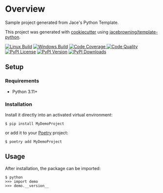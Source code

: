 # Overview

Sample project generated from Jace's Python Template.

This project was generated with [cookiecutter](https://github.com/audreyr/cookiecutter) using [jacebrowning/template-python](https://github.com/jacebrowning/template-python).

[![Linux Build](https://img.shields.io/github/actions/workflow/status/ThatsTheEnd/show_off/main.yml?branch=main&label=linux)](https://github.com/ThatsTheEnd/show_off/actions)
[![Windows Build](https://img.shields.io/appveyor/ci/ThatsTheEnd/show_off/main.svg?label=windows)](https://ci.appveyor.com/project/ThatsTheEnd/show_off)
[![Code Coverage](https://img.shields.io/codecov/c/github/ThatsTheEnd/show_off)
](https://codecov.io/gh/ThatsTheEnd/show_off)
[![Code Quality](https://img.shields.io/scrutinizer/g/ThatsTheEnd/show_off.svg?label=quality)](https://scrutinizer-ci.com/g/ThatsTheEnd/show_off/?branch=main)
[![PyPI License](https://img.shields.io/pypi/l/MyDemoProject.svg)](https://pypi.org/project/MyDemoProject)
[![PyPI Version](https://img.shields.io/pypi/v/MyDemoProject.svg?label=version)](https://pypi.org/project/MyDemoProject)
[![PyPI Downloads](https://img.shields.io/pypi/dm/MyDemoProject.svg?color=orange)](https://pypistats.org/packages/MyDemoProject)

## Setup

### Requirements

* Python 3.11+

### Installation

Install it directly into an activated virtual environment:

```text
$ pip install MyDemoProject
```

or add it to your [Poetry](https://poetry.eustace.io/) project:

```text
$ poetry add MyDemoProject
```

## Usage

After installation, the package can be imported:

```text
$ python
>>> import demo
>>> demo.__version__
```
